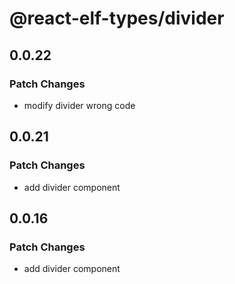 # @react-elf-types/divider

## 0.0.22

### Patch Changes

- modify divider wrong code

## 0.0.21

### Patch Changes

- add divider component

## 0.0.16

### Patch Changes

- add divider component
